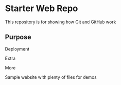 # Starter Web Repo

This repository is for showing how Git and GitHub work

## Purpose

Deployment

Extra

More

Sample website with plenty of files for demos
